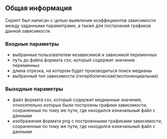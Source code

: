 ## Общая информация
Скрипт был написан с целью выявления коэффициентов зависимости между заданными параметрами, а также для построения графиков данной зависимости. 

### Входные параметры
- выбранные пользователем независимой и зависимой переменных
- путь до файла формата csv, который содержит значения переменных
- длина отрезка, на котором будет производиться поиск медианы
- выбранный тип зависимости (гиперболическая/экспоненциальная)

### Выходные параметры
- файл формата csv, который содержит медианные значения, относительно которых были построены графики зависимости, сохраненные по тому же пути, где находился изначальный файл с данными
- изображения формата png с построенными графиками зависимости, сохраненные по тому же пути, где находился изначальный файл с данными
